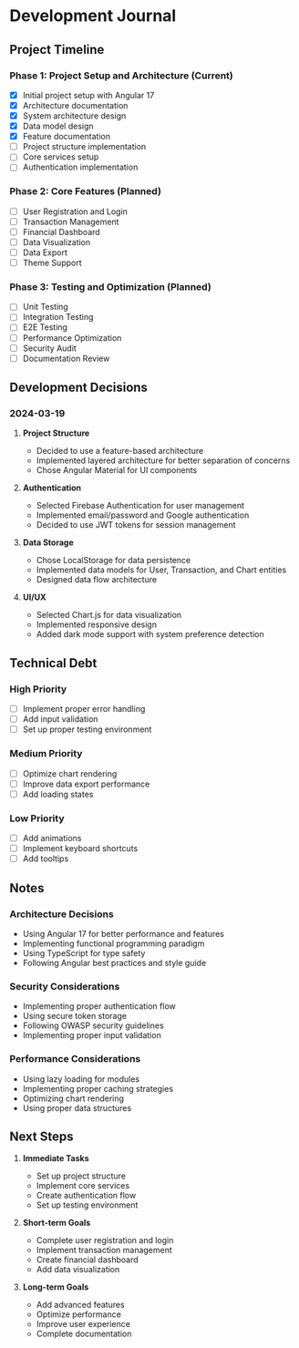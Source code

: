# Development Journal

## Project Timeline

### Phase 1: Project Setup and Architecture (Current)
- [x] Initial project setup with Angular 17
- [x] Architecture documentation
- [x] System architecture design
- [x] Data model design
- [x] Feature documentation
- [ ] Project structure implementation
- [ ] Core services setup
- [ ] Authentication implementation

### Phase 2: Core Features (Planned)
- [ ] User Registration and Login
- [ ] Transaction Management
- [ ] Financial Dashboard
- [ ] Data Visualization
- [ ] Data Export
- [ ] Theme Support

### Phase 3: Testing and Optimization (Planned)
- [ ] Unit Testing
- [ ] Integration Testing
- [ ] E2E Testing
- [ ] Performance Optimization
- [ ] Security Audit
- [ ] Documentation Review

## Development Decisions

### 2024-03-19
1. **Project Structure**
   - Decided to use a feature-based architecture
   - Implemented layered architecture for better separation of concerns
   - Chose Angular Material for UI components

2. **Authentication**
   - Selected Firebase Authentication for user management
   - Implemented email/password and Google authentication
   - Decided to use JWT tokens for session management

3. **Data Storage**
   - Chose LocalStorage for data persistence
   - Implemented data models for User, Transaction, and Chart entities
   - Designed data flow architecture

4. **UI/UX**
   - Selected Chart.js for data visualization
   - Implemented responsive design
   - Added dark mode support with system preference detection

## Technical Debt

### High Priority
- [ ] Implement proper error handling
- [ ] Add input validation
- [ ] Set up proper testing environment

### Medium Priority
- [ ] Optimize chart rendering
- [ ] Improve data export performance
- [ ] Add loading states

### Low Priority
- [ ] Add animations
- [ ] Implement keyboard shortcuts
- [ ] Add tooltips

## Notes

### Architecture Decisions
- Using Angular 17 for better performance and features
- Implementing functional programming paradigm
- Using TypeScript for type safety
- Following Angular best practices and style guide

### Security Considerations
- Implementing proper authentication flow
- Using secure token storage
- Following OWASP security guidelines
- Implementing proper input validation

### Performance Considerations
- Using lazy loading for modules
- Implementing proper caching strategies
- Optimizing chart rendering
- Using proper data structures

## Next Steps

1. **Immediate Tasks**
   - Set up project structure
   - Implement core services
   - Create authentication flow
   - Set up testing environment

2. **Short-term Goals**
   - Complete user registration and login
   - Implement transaction management
   - Create financial dashboard
   - Add data visualization

3. **Long-term Goals**
   - Add advanced features
   - Optimize performance
   - Improve user experience
   - Complete documentation 